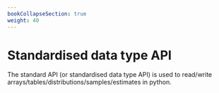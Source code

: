 ```yaml
---
bookCollapseSection: true
weight: 40
---
```


# Standardised data type API

The standard API (or standardised data type API) is used to read/write arrays/tables/distributions/samples/estimates in python.
